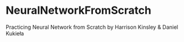 # NeuralNetworkFromScratch
Practicing Neural Network from Scratch by Harrison Kinsley &amp; Daniel Kukieła
